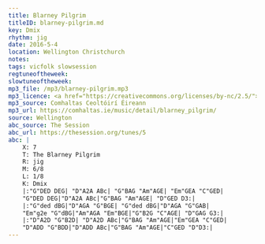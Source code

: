 ```yaml
---
title: Blarney Pilgrim
titleID: blarney-pilgrim.md
key: Dmix
rhythm: jig
date: 2016-5-4
location: Wellington Christchurch
notes:
tags: vicfolk slowsession
regtuneoftheweek:
slowtuneoftheweek:
mp3_file: /mp3/blarney-pilgrim.mp3
mp3_licence: <a href="https://creativecommons.org/licenses/by-nc/2.5/">CC-BY-NC-2.5</a>
mp3_source: Comhaltas Ceoltóirí Éireann
mp3_url: https://comhaltas.ie/music/detail/blarney_pilgrim/
source: Wellington
abc_source: The Session
abc_url: https://thesession.org/tunes/5
abc: |
    X: 7
    T: The Blarney Pilgrim
    R: jig
    M: 6/8
    L: 1/8
    K: Dmix
    |:"G"DED DEG| "D"A2A ABc| "G"BAG "Am"AGE| "Em"GEA "C"GED|
    "G"DED DEG|"D"A2A ABc|"G"BAG "Am"AGE| "D"GED D3:|
    |:"G"ded dBG|"D"AGA "G"BGE| "G"ded dBG|"D"AGA "G"GAB|
    "Em"g2e "G"dBG|"Am"AGA "Em"BGE|"G"B2G "C"AGE| "D"GAG G3:|
    |:"D"A2D "G"B2D| "D"A2D ABc|"G"BAG "Am"AGE|"Em"GEA "C"GED|
    "D"ADD "G"BDD|"D"ADD ABc|"G"BAG "Am"AGE|"C"GED "D"D3:|
---
```


